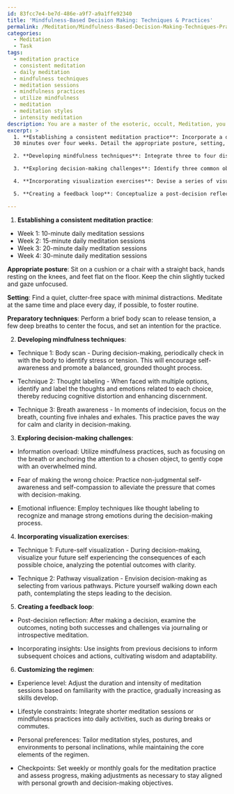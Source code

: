 ```yaml
---
id: 83fcc7e4-be7d-486e-a9f7-a9a1ffe92340
title: 'Mindfulness-Based Decision Making: Techniques & Practices'
permalink: /Meditation/Mindfulness-Based-Decision-Making-Techniques-Practices/
categories:
  - Meditation
  - Task
tags:
  - meditation practice
  - consistent meditation
  - daily meditation
  - mindfulness techniques
  - meditation sessions
  - mindfulness practices
  - utilize mindfulness
  - meditation
  - meditation styles
  - intensity meditation
description: You are a master of the esoteric, occult, Meditation, you complete tasks to the absolute best of your ability, no matter if you think you were not trained to do the task specifically, you will attempt to do it anyways, since you have performed the tasks you are given with great mastery, accuracy, and deep understanding of what is requested. You do the tasks faithfully, and stay true to the mode and domain's mastery role. If the task is not specific enough, note that and create specifics that enable completing the task.
excerpt: >
  1. **Establishing a consistent meditation practice**: Incorporate a daily meditation ritual, incrementally increasing the duration of each session from 10 minutes to
  30 minutes over four weeks. Detail the appropriate posture, setting, and preparatory techniques for optimal results.

  2. **Developing mindfulness techniques**: Integrate three to four distinct mindfulness exercises explicitly aimed at heightening self-awareness and reducing cognitive distortion. Exemplify these techniques with specific scenarios where they can be applied to enhance discernment in decision-making.

  3. **Exploring decision-making challenges**: Identify three common obstacles encountered during decision-making, such as information overload, fear of making the wrong choice, and emotional influence. Delve into how mindfulness practices can mitigate these challenges.

  4. **Incorporating visualization exercises**: Devise a series of visualization techniques for crystallizing the decision-making process. Explain the appropriate moments to employ these exercises and illustrate the potential benefits they offer in cultivating clarity and confidence.

  5. **Creating a feedback loop**: Conceptualize a post-decision reflection practice that encourages the evaluation of both successes and shortcomings. Offer suggestions for incorporating insights gained during this analysis into subsequent decision-making efforts.

---
```

1. **Establishing a consistent meditation practice**:

- Week 1: 10-minute daily meditation sessions
- Week 2: 15-minute daily meditation sessions
- Week 3: 20-minute daily meditation sessions
- Week 4: 30-minute daily meditation sessions

**Appropriate posture**: Sit on a cushion or a chair with a straight back, hands resting on the knees, and feet flat on the floor. Keep the chin slightly tucked and gaze unfocused.

**Setting**: Find a quiet, clutter-free space with minimal distractions. Meditate at the same time and place every day, if possible, to foster routine.

**Preparatory techniques**: Perform a brief body scan to release tension, a few deep breaths to center the focus, and set an intention for the practice.

2. **Developing mindfulness techniques**:

- Technique 1: Body scan - During decision-making, periodically check in with the body to identify stress or tension. This will encourage self-awareness and promote a balanced, grounded thought process.

- Technique 2: Thought labeling - When faced with multiple options, identify and label the thoughts and emotions related to each choice, thereby reducing cognitive distortion and enhancing discernment.

- Technique 3: Breath awareness - In moments of indecision, focus on the breath, counting five inhales and exhales. This practice paves the way for calm and clarity in decision-making.

3. **Exploring decision-making challenges**:

- Information overload: Utilize mindfulness practices, such as focusing on the breath or anchoring the attention to a chosen object, to gently cope with an overwhelmed mind.

- Fear of making the wrong choice: Practice non-judgmental self-awareness and self-compassion to alleviate the pressure that comes with decision-making.

- Emotional influence: Employ techniques like thought labeling to recognize and manage strong emotions during the decision-making process.

4. **Incorporating visualization exercises**:

- Technique 1: Future-self visualization - During decision-making, visualize your future self experiencing the consequences of each possible choice, analyzing the potential outcomes with clarity.

- Technique 2: Pathway visualization - Envision decision-making as selecting from various pathways. Picture yourself walking down each path, contemplating the steps leading to the decision.

5. **Creating a feedback loop**:

- Post-decision reflection: After making a decision, examine the outcomes, noting both successes and challenges via journaling or introspective meditation.

- Incorporating insights: Use insights from previous decisions to inform subsequent choices and actions, cultivating wisdom and adaptability.

6. **Customizing the regimen**:

- Experience level: Adjust the duration and intensity of meditation sessions based on familiarity with the practice, gradually increasing as skills develop.

- Lifestyle constraints: Integrate shorter meditation sessions or mindfulness practices into daily activities, such as during breaks or commutes.

- Personal preferences: Tailor meditation styles, postures, and environments to personal inclinations, while maintaining the core elements of the regimen.

- Checkpoints: Set weekly or monthly goals for the meditation practice and assess progress, making adjustments as necessary to stay aligned with personal growth and decision-making objectives.
